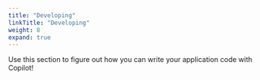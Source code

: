 ```yaml
---
title: "Developing"
linkTitle: "Developing"
weight: 8
expand: true
---
```


Use this section to figure out how you can write your application code with Copilot!